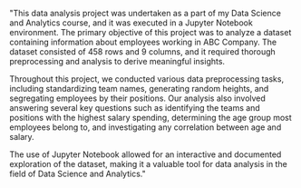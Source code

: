 "This data analysis project was undertaken as a part of my Data Science and Analytics course, and it was executed in a Jupyter Notebook environment. The primary objective of this project was to analyze a dataset containing information about employees working in ABC Company. The dataset consisted of 458 rows and 9 columns, and it required thorough preprocessing and analysis to derive meaningful insights.

Throughout this project, we conducted various data preprocessing tasks, including standardizing team names, generating random heights, and segregating employees by their positions. Our analysis also involved answering several key questions such as identifying the teams and positions with the highest salary spending, determining the age group most employees belong to, and investigating any correlation between age and salary.

The use of Jupyter Notebook allowed for an interactive and documented exploration of the dataset, making it a valuable tool for data analysis in the field of Data Science and Analytics."
